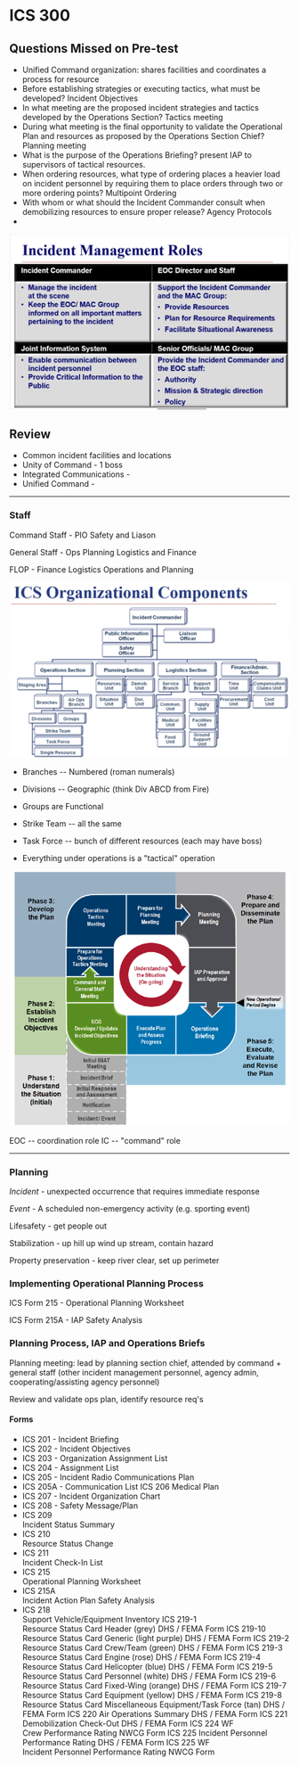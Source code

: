 # ICS 300

## Questions Missed on Pre-test
- Unified Command organization: shares facilities and coordinates a process for resource
- Before establishing strategies or executing tactics, what must be developed? Incident Objectives
- In what meeting are the proposed incident strategies and tactics developed by
  the Operations Section? Tactics meeting
- During what meeting is the final opportunity to validate the Operational Plan
  and resources as proposed by the Operations Section Chief? Planning meeting
- What is the purpose of the Operations Briefing? present IAP to supervisors of tactical resources.
- When ordering resources, what type of ordering places a heavier load on
  incident personnel by requiring them to place orders through two or more
  ordering points? Multipoint Ordering
- With whom or what should the Incident Commander consult when demobilizing
  resources to ensure proper release? Agency Protocols
- 

![](roles.png)

## Review
- Common incident facilities and locations
- Unity of Command - 1 boss
- Integrated Communications -
- Unified Command - 

---

### Staff

Command Staff - PIO Safety and Liason

General Staff - Ops Planning Logistics and Finance

FLOP - Finance Logistics Operations and Planning

![](org.png)

- Branches -- Numbered (roman numerals)
- Divisions -- Geographic (think Div ABCD from Fire)
- Groups are Functional
- Strike Team -- all the same
- Task Force -- bunch of different resources (each may have boss)

- Everything under operations is a "tactical" operation

![](planningp.png)


EOC -- coordination role
IC -- "command" role

---

### Planning

*Incident* - unexpected occurrence that requires immediate response

*Event* - A scheduled non-emergency activity (e.g. sporting event)


Lifesafety - get people out

Stabilization - up hill up wind up stream, contain hazard

Property preservation - keep river clear, set up perimeter

### Implementing Operational Planning Process

ICS Form 215 - Operational Planning Worksheet

ICS Form 215A - IAP Safety Analysis

### Planning Process, IAP and Operations Briefs

Planning meeting: lead by planning section chief, attended by command + general staff (other incident management personnel, agency admin, cooperating/assisting agency personnel)

Review and validate ops plan, identify resource req's

#### Forms
- ICS 201 - Incident Briefing
- ICS 202 - Incident Objectives
- ICS 203 - Organization Assignment List
- ICS 204 - Assignment List
- ICS 205 - 	Incident Radio Communications Plan
- ICS 205A - Communication List
ICS 206	
Medical Plan
- ICS 207 - Incident Organization Chart
- ICS 208 - Safety Message/Plan
- ICS 209	
Incident Status Summary
- ICS 210	
Resource Status Change
- ICS 211	
Incident Check-In List
- ICS 215	
Operational Planning Worksheet
- ICS 215A	
Incident Action Plan Safety Analysis
- ICS 218	
Support Vehicle/Equipment Inventory
ICS 219-1	
Resource Status Card Header (grey)
DHS / FEMA Form
ICS 219-10	
Resource Status Card Generic (light purple)
DHS / FEMA Form
ICS 219-2	
Resource Status Card Crew/Team (green)
DHS / FEMA Form
ICS 219-3	
Resource Status Card Engine (rose)
DHS / FEMA Form
ICS 219-4	
Resource Status Card Helicopter (blue)
DHS / FEMA Form
ICS 219-5	
Resource Status Card Personnel (white)
DHS / FEMA Form
ICS 219-6	
Resource Status Card Fixed-Wing (orange)
DHS / FEMA Form
ICS 219-7	
Resource Status Card Equipment (yellow)
DHS / FEMA Form
ICS 219-8	
Resource Status Card Miscellaneous Equipment/Task Force (tan)
DHS / FEMA Form
ICS 220	
Air Operations Summary
DHS / FEMA Form
ICS 221	
Demobilization Check-Out
DHS / FEMA Form
ICS 224 WF	
Crew Performance Rating
NWCG Form
ICS 225	
Incident Personnel Performance Rating
DHS / FEMA Form
ICS 225 WF	
Incident Personnel Performance Rating
NWCG Form

